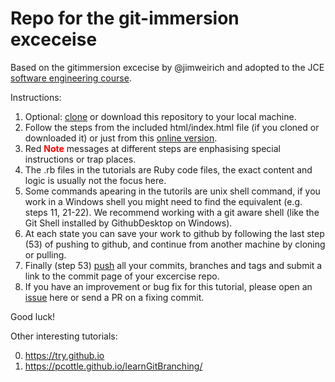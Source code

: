 # Repo for the git-immersion exceceise

Based on the gitimmersion excecise by @jimweirich and adopted to the JCE [software engineering course].

Instructions:

1. Optional: [clone][ref-clone] or download this repository to your local machine.
1. Follow the steps from the included html/index.html file (if you cloned or downloaded it) or just from this [online version](http://jce-il.github.io/git-immersion/html/).
1. Red **<font color="red">Note</font>** messages at different steps are enphasising special instructions or trap places.
1. The .rb files in the tutorials are Ruby code files, the exact content and logic is usually not the focus here.
1. Some commands apearing in the tutorils are unix shell command, if you work in a Windows shell you might need to find the equivalent (e.g. steps 11, 21-22). We recommend working with a git aware shell (like the Git Shell installed by GithubDesktop on Windows).
1. At each state you can save your work to github by following the last step (53) of pushing to github, and continue from another machine by cloning or pulling.
1. Finally (step 53) [push][ref-push] all your commits, branches and tags and submit a link to the commit page of your excercise repo.
1. If you have an improvement or bug fix for this tutorial, please open an [issue](./issues) here or send a PR on a fixing commit.

Good luck!

Other interesting tutorials:

0. https://try.github.io
0. https://pcottle.github.io/learnGitBranching/


<!-- Links -->
[forking]: https://guides.github.com/activities/forking/
[ref-clone]: http://gitref.org/creating/#clone
[ref-push]: http://gitref.org/remotes/#push
[pull-request]: https://help.github.com/articles/creating-a-pull-request
[software engineering course]: https://github.com/jce-il/se-class/wiki
